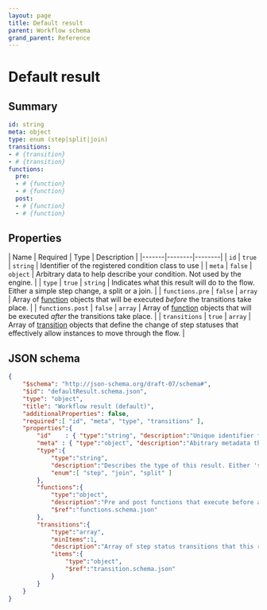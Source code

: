 ```yaml
---
layout: page
title: Default result
parent: Workflow schema
grand_parent: Reference
---
```


# Default result

## Summary

```yaml
id: string
meta: object
type: enum (step|split|join)
transitions:
- # {transition}
- # {transition}
functions:
  pre:
  - # {function}
  - # {function}
  post:
  - # {function}
  - # {function}
```

## Properties

| Name | Required | Type | Description |
|-------|--------|--------|
| `id` | `true` | `string` | Identifier of the registered condition class to use  |
| `meta` | `false` | `object` | Arbitrary data to help describe your condition. Not used by the engine. |
| `type` | `true` | `string` | Indicates what this result will do to the flow. Either a simple step change, a split or a join. |
| `functions.pre` | `false` | `array` | Array of [function](function.html) objects that will be executed _before_ the transitions take place. |
| `functions.post` | `false` | `array` | Array of [function](function.html) objects that will be executed _after_ the transitions take place. |
| `transitions` | `true` | `array` | Array of [transition](transition.html) objects that define the change of step statuses that effectively allow instances to move through the flow. |


## JSON schema

```json
{
    "$schema": "http://json-schema.org/draft-07/schema#",
    "$id": "defaultResult.schema.json",
    "type": "object",
    "title": "Workflow result (default)",
    "additionalProperties": false,
    "required":[ "id", "meta", "type", "transitions" ],
    "properties":{
        "id"    : { "type":"string", "description":"Unique identifier for the result within the action" },
        "meta" : { "type":"object", "description":"Abitrary metadata that you may use to describe the result."},
        "type":{
            "type":"string",
            "description":"Describes the type of this result. Either 'step', 'join' or 'split'",
            "enum":[ "step", "join", "split" ]
        },
        "functions":{
            "type":"object",
            "description":"Pre and post functions that execute before and after this result is executed.",
            "$ref":"functions.schema.json"
        },
        "transitions":{
            "type":"array",
            "minItems":1,
            "description":"Array of step status transitions that this result actions when executed.",
            "items":{
                "type":"object",
                "$ref":"transition.schema.json"
            }
        }
    }
}
```